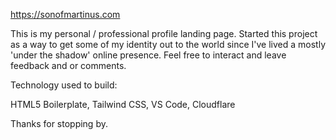 https://sonofmartinus.com

This is my personal / professional profile landing page. Started this project as a way to get some of my identity out to the world since I've lived a mostly 'under the shadow' online presence.
Feel free to interact and leave feedback and or comments.

Technology used to build:

HTML5 Boilerplate,
Tailwind CSS,
VS Code,
Cloudflare


Thanks for stopping by.
